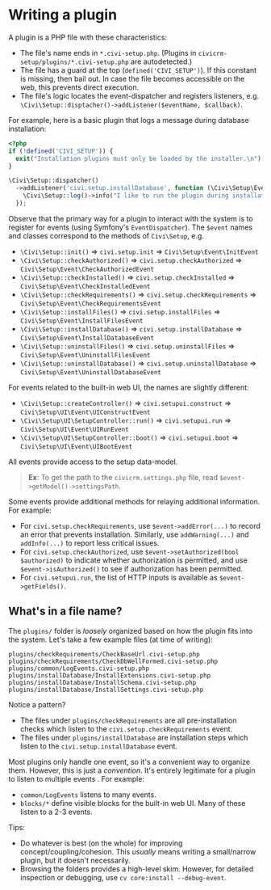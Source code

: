 # Writing a plugin

A plugin is a PHP file with these characteristics:

* The file's name ends in `*.civi-setup.php`. (Plugins in `civicrm-setup/plugins/*.civi-setup.php` are autodetected.)
* The file has a guard at the top (`defined('CIVI_SETUP')`). If this constant is missing, then bail out. In case the file becomes accessible on the web, this prevents direct execution.
* The file's logic locates the event-dispatcher and registers listeners, e.g. `\Civi\Setup::disptacher()->addListener($eventName, $callback)`.

For example, here is a basic plugin that logs a message during database installation:

```php
<?php
if (!defined('CIVI_SETUP')) {
  exit("Installation plugins must only be loaded by the installer.\n");
}

\Civi\Setup::dispatcher()
  ->addListener('civi.setup.installDatabase', function (\Civi\Setup\Event\InstallDatabaseEvent $event) {
    \Civi\Setup::log()->info("I like to run the plugin during installation.");
  });
```

Observe that the primary way for a plugin to interact with the system is to register for events (using Symfony's
`EventDispatcher`).  The `$event` names and classes correspond to the methods of `Civi\Setup`, e.g.

* `\Civi\Setup::init()` => `civi.setup.init` => `Civi\Setup\Event\InitEvent`
* `\Civi\Setup::checkAuthorized()` => `civi.setup.checkAuthorized` => `Civi\Setup\Event\CheckAuthorizedEvent`
* `\Civi\Setup::checkInstalled()` => `civi.setup.checkInstalled` => `Civi\Setup\Event\CheckInstalledEvent`
* `\Civi\Setup::checkRequirements()` => `civi.setup.checkRequirements` => `Civi\Setup\Event\CheckRequirementsEvent`
* `\Civi\Setup::installFiles()` => `civi.setup.installFiles` => `Civi\Setup\Event\InstallFilesEvent`
* `\Civi\Setup::installDatabase()` => `civi.setup.installDatabase` => `Civi\Setup\Event\InstallDatabaseEvent`
* `\Civi\Setup::uninstallFiles()` => `civi.setup.uninstallFiles` => `Civi\Setup\Event\UninstallFilesEvent`
* `\Civi\Setup::uninstallDatabase()` => `civi.setup.uninstallDatabase` => `Civi\Setup\Event\UninstallDatabaseEvent`

For events related to the built-in web UI, the names are slightly different:

* `\Civi\Setup::createController()` => `civi.setupui.construct` => `Civi\Setup\UI\Event\UIConstructEvent`
* `\Civi\Setup\UI\SetupController::run()` => `civi.setupui.run` => `Civi\Setup\UI\Event\UIRunEvent`
* `\Civi\Setup\UI\SetupController::boot()` => `civi.setupui.boot` => `Civi\Setup\UI\Event\UIBootEvent`

All events provide access to the setup data-model.

> __Ex__: To get the path to the `civicrm.settings.php` file, read `$event->getModel()->settingsPath`.

Some events provide additional methods for relaying additional information. For example:

* For `civi.setup.checkRequirements`, use `$event->addError(...)` to record an error that prevents installation.  Similarly, use
  `addWarning(...)` and `addInfo(...)` to report less critical issues.
* For `civi.setup.checkAuthorized`, use `$event->setAuthorized(bool $authorized)` to indicate whether authorization is permitted,
  and use `$event->isAuthorized()` to see if authorization has been permitted.
* For `civi.setupui.run`, the list of HTTP inputs is available as `$event->getFields()`.

## What's in a file name?

The `plugins/` folder is *loosely* organized based on how the plugin fits into
the system.  Let's take a few example files (at time of writing):

```
plugins/checkRequirements/CheckBaseUrl.civi-setup.php
plugins/checkRequirements/CheckDbWellFormed.civi-setup.php
plugins/common/LogEvents.civi-setup.php
plugins/installDatabase/InstallExtensions.civi-setup.php
plugins/installDatabase/InstallSchema.civi-setup.php
plugins/installDatabase/InstallSettings.civi-setup.php
```

Notice a pattern?

* The files under `plugins/checkRequirements` are all pre-installation checks which listen to the `civi.setup.checkRequirements` event.
* The files under `plugins/installDatabase` are installation steps which listen to the `civi.setup.installDatabase` event.

Most plugins only handle one event, so it's a convenient way to organize them.  However, this is just a
*convention*.  It's entirely legitimate for a plugin to listen to multiple events .  For example:

* `common/LogEvents` listens to many events.
* `blocks/*` define visible blocks for the built-in web UI. Many of these listen to a 2-3 events.

Tips:

* Do whatever is best (on the whole) for improving concept/coupling/cohesion. This *usually* means writing a small/narrow plugin, but it doesn't necessarily.
* Browsing the folders provides a high-level skim. However, for detailed inspection or debugging, use `cv core:install --debug-event`.

